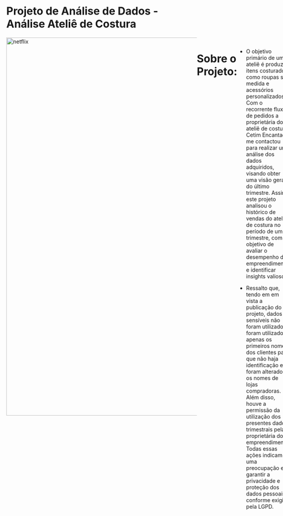 # Projeto de Análise de Dados - Análise Ateliê de Costura
<div style="display: flex; justify-content: space-between;"> <br>
<img width="1000" alt="netflix" src="https://github.com/MarcosMeloJr/Projeto-Atelie/blob/main/atelie-de-costura.jpg">
  
# Sobre o Projeto:
- O objetivo primário de um ateliê é produzir itens costurados, como roupas sob medida e acessórios personalizados. Com o recorrente fluxo de pedidos a proprietária do ateliê de costura Cetim Encantado me contactou para realizar uma análise dos dados adquiridos, visando obter uma visão geral do último trimestre.
  Assim, este projeto analisou o histórico de vendas do ateliê de costura no período de um trimestre, com o objetivo de avaliar o desempenho do empreendimento e identificar insights valiosos.

  
- Ressalto que, tendo em em vista a publicação do projeto, dados sensíveis não foram utilizados, foram utilizados apenas os primeiros nomes dos clientes para que não haja identificação e foram alterados os nomes de lojas compradoras. Além disso, houve a permissão da utilização dos presentes dados trimestrais pela proprietária do empreendimento.
 Todas essas ações indicam uma preocupação em garantir a privacidade e proteção dos dados pessoais, conforme exigido pela LGPD.
<br />

# Etapas do Projeto (DataOps)
- Perguntas de negócio;
- Mapeamento dos dados;
- Prototipação;
- ETL (Extração, Transformação e Carregamento);
- Descobertas e insights;
- Sugestões de decisão.

<br />

# Perguntas de Negócio
Para fornecer um quadro geral dos insights a partir dos dados fornecidos, decidimos junto com a proprietária, que deveríamos responder as seguintes perguntas:
 
- Como ficou a situação financeira da empresa nesse último trimestre?
- Qual o ticket médio dos produtos oferecidos?
- Quais os produtos mais populares?
- Quais clientes mais contribuíram para a empresa?

Após determinar quais perguntas eram importantes, recebemos os dados necessários para as análises. A partir deles conseguiríamos responder as questões previamente levantadas com a finalidade de obtermos insights valiosos que ajudariam a empresa a tomar decisões mais assertivas.


<br />

# Mapeamento dos Dados
- Os dados do trimestre se encontram em planilhas do Excel separadas por mês (Julho, Agosto e Setembro)
 <img width="1000" alt="Imagem dados" src="https://github.com/MarcosMeloJr/Projeto-Atelie/blob/main/Bases%20Excel%20.png">

 
<br />
 


# Prototipação
Com as perguntas de negócio estabelecidas e após uma rápida análise dos dados disponíveis, foi feito o protótipo inicial pela ferramenta Paint. Nela decidimos como poderia ser o design e como as informações ficariam dispostas. Posteriormente fizemos o protótipo definitivo pela ferramenta Figma utilizando as cores base da empresa e a logo que nos foi fornecida.
#### Protótipo 1
 <img width="1000" alt="Imagem dados" src="https://github.com/MarcosMeloJr/Projeto-Atelie/blob/main/Prot%C3%B3tipo%20Ateli%C3%AA.png">

#### Protótipo 2
  <img width="1000" alt="Imagem dados" src="https://github.com/MarcosMeloJr/Projeto-Atelie/blob/main/Prot%C3%B3tipo%202%20Ateli%C3%AA%20(1).png">

# ETL (Extração, Transformação e Carregamento)
### Preparação dos dados
- Após o recebimento das planilhas realizamos o tratamento e a formatação dos dados. Nessa fase foi corrigido erros que afetariam a precisão da análise, como nomes duplicados, produtos com nomes diferentes, valores nulos, entre outros. Além disso foram criadas mais duas tabelas dimensões tornando mais fácil a manipulação dos dados. 
Terminada essa etapa, exportamos a base de dados para a ferramenta de visualização Power BI onde começaríamos a construção dos insights, no entanto, era necessário realizar a modelagem adequada dos dados, por isso construímos os relacionamentos corretos entre as tabelas fato – dimensão.
 <img width="1000" alt="Imagem dados" src="https://github.com/MarcosMeloJr/Projeto-Atelie/blob/main/Modelagem.png">
 
 
<br />
  
<br />
 
 
  
# Dashboard Interativo
Com os dados devidamente tratados, começamos a criação de visuais com dados estatísticos pertinentes que serviriam de base para respondermos as perguntas propostas no início. Foram necessárias criar algumas medidas utilizando fórmulas DAX, além de adcionarmos um Tooltip em um dos gráficoss para trazer informações extras a respeito do cliente.

- [Clique aqui para visualizar o dashboard de maneira interativa](https://app.powerbi.com/view?r=eyJrIjoiZWUwNDNhYTgtZjI0Yi00YTRiLWE5MzItOWYwZWZiM2YyOTg1IiwidCI6ImQ2ZjhiMGIwLTRiNzEtNDE1Yy1iODczLTk4ZDY3Mzc3MzhiZCJ9)

<br />
 
![DASHBOARD](https://github.com/MarcosMeloJr/Projeto-Atelie/blob/main/Dashboard%20Completo.png)





<br />
<br />


# Descobertas e Insights
<img width="1000" src="https://github.com/MarcosMeloJr/Projeto-Atelie/blob/main/Insights.png">

Terminada a construção visual e realizada acurada análise do material notou-se as seguintes percepções:
- A margem de lucro líquido representou 59% do faturamento da empresa. Uma margem de lucro líquido de 59% é relativamente alta e indica que a empresa está gerando um lucro significativo em relação ao seu faturamento. Isso pode ser considerado um sinal positivo de saúde financeira da empresa.
- O ticket médio foi de R$ 6,11. Um ticket médio baixo pode indicar que os produtos ou serviços da empresa são relativamente acessíveis ou que a empresa pode atender a um grande volume de clientes.
- O produto mais vendido foi a Xuxa representando 84% das vendas realizadas no trimestre.
- Foi identificado o Top 3 Clientes que mais contribuíram para a receita ao longo dos três meses.

 
 <br />
 
 
 
 # Recomendações ao tomador de decisão
Em seguida foram apresentadas algumas alternativas, baseadas nas análises realizadas, que pudessem melhorar as vendas no próximo trimestre:
- Melhor administração do estoque, uma vez que é conhecido os produtos mais populares. Dessa forma agilizaria o tempo de entrega e aumentaria a satisfação dos clientes.
- Possibilidade de ajuste na estratégia de marketing para aumentar a venda dos produtos menos populares;
- Utilizar estratégias de fidelização para os clientes que mais contribuíram (Top 3 Clientes) permanecerem adquirindo produtos.   Ex: Programa de pontos: Eles receberiam pontos a cada compra e trocariam por descontos, produtos gratuitos ou brindes exclusivos.   2) Acesso antecipado a lançamentos de produtos novos. 
- Implementação de um sistema de brindes ou amostras grátis para surpreender e agradar os clientes aumentando assim a preferência pela marca. Altamente recomendado para clientes esporádicos, visando fidelizá-los.


<br />

# BÔNUS - Dica de Ferramenta - Tooltip
- As dicas de ferramentas no Power BI permitem análises dentro de outras análises, conforme mostrado no vídeo abaixo.
 



https://github.com/MarcosMeloJr/Projeto-Atelie/blob/main/ToolTip%20Ateli%C3%AA.mp4

